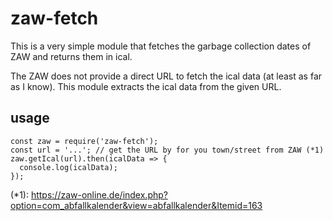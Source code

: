 # zaw-fetch

This is a very simple module that fetches the garbage collection dates of ZAW
and returns them in ical.

The ZAW does not provide a direct URL to fetch the ical data (at least as far as I know). This module extracts the ical data from the given URL.

## usage

```
const zaw = require('zaw-fetch');
const url = '...'; // get the URL by for you town/street from ZAW (*1)
zaw.getIcal(url).then(icalData => {
  console.log(icalData);
});
```

(*1): https://zaw-online.de/index.php?option=com_abfallkalender&view=abfallkalender&Itemid=163